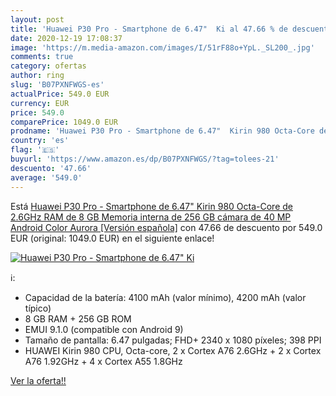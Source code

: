 ```yaml
---
layout: post
title: 'Huawei P30 Pro - Smartphone de 6.47"  Ki al 47.66 % de descuento'
date: 2020-12-19 17:08:37
image: 'https://m.media-amazon.com/images/I/51rF88o+YpL._SL200_.jpg'
comments: true
category: ofertas
author: ring
slug: 'B07PXNFWGS-es'
actualPrice: 549.0 EUR
currency: EUR
price: 549.0
comparePrice: 1049.0 EUR
prodname: 'Huawei P30 Pro - Smartphone de 6.47"  Kirin 980 Octa-Core de 2.6GHz  RAM de 8 GB  Memoria interna de 256 GB  cámara de 40 MP  Android  Color Aurora [Versión española]'
country: 'es'
flag: '🇪🇸'
buyurl: 'https://www.amazon.es/dp/B07PXNFWGS/?tag=tolees-21'
descuento: '47.66'
average: '549.0'
---
```


Está [Huawei P30 Pro - Smartphone de 6.47"  Kirin 980 Octa-Core de 2.6GHz  RAM de 8 GB  Memoria interna de 256 GB  cámara de 40 MP  Android  Color Aurora [Versión española]](https://www.amazon.es/dp/B07PXNFWGS/?tag=tolees-21) con 47.66 de descuento por 549.0 EUR (original: 1049.0 EUR) en el siguiente enlace!

[![Huawei P30 Pro - Smartphone de 6.47"  Ki](https://m.media-amazon.com/images/I/51rF88o+YpL._SL200_.jpg)](https://www.amazon.es/dp/B07PXNFWGS/?tag=tolees-21)

ℹ️:

- Capacidad de la batería: 4100 mAh (valor mínimo), 4200 mAh (valor típico)
- 8 GB RAM + 256 GB ROM
- EMUI 9.1.0 (compatible con Android 9)
- Tamaño de pantalla: 6.47 pulgadas; FHD+ 2340 x 1080 píxeles; 398 PPI
- HUAWEI Kirin 980 CPU, Octa-core, 2 x Cortex A76 2.6GHz + 2 x Cortex A76 1.92GHz + 4 x Cortex A55 1.8GHz

[Ver la oferta!!](https://www.amazon.es/dp/B07PXNFWGS/?tag=tolees-21)
